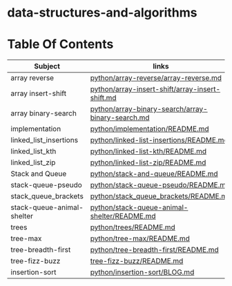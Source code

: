 # data-structures-and-algorithms

# Table Of Contents

| Subject     | links |
| ----------- | ----------- |
| array reverse | [python/array-reverse/array-reverse.md](python/array-reverse/array-reverse.md) |
| array insert-shift | [python/array-insert-shift/array-insert-shift.md](python/array-insert-shift/array-insert-shift.md) |
| array binary-search | [python/array-binary-search/array-binary-search.md](python/array-binary-search/array-binary-search.md) |
| implementation | [python/implementation/README.md](python/implementation/README.md) |
| linked_list_insertions | [python/linked-list-insertions/README.md](python/linked-list-insertions/README.md) |
| linked_list_kth | [python/linked-list-kth/README.md](python/linked-list-kth/README.md) |
| linked_list_zip | [python/linked-list-zip/README.md](python/linked-list-zip/README.md) |
| Stack and Queue | [python/stack-and-queue/README.md](python/stack-and-queue/README.md) |
| stack-queue-pseudo | [python/stack-queue-pseudo/README.md](python/stack-queue-pseudo/README.md) |
| stack_queue_brackets | [python/stack_queue_brackets/README.md](python/stack_queue_brackets/README.md) |
| stack-queue-animal-shelter | [python/stack-queue-animal-shelter/README.md](python/stack-queue-animal-shelter/README.md) |
| trees | [python/trees/README.md](python/trees/README.md) |
| tree-max | [python/tree-max/README.md](python/tree-max/README.md) |
| tree-breadth-first | [python/tree-breadth-first/README.md](python/tree-breadth-first/README.md) |
| tree-fizz-buzz | [tree-fizz-buzz/README.md](tree-fizz-buzz/README.md) |
| insertion-sort | [python/insertion-sort/BLOG.md](python/insertion-sort/BLOG.md) |